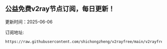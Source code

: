 ## 公益免费v2ray节点订阅，每日更新！
更新时间：2025-06-06

订阅地址:
```
https://raw.githubusercontent.com/shichongzheng/v2rayfree/main/v2rayfree
```
